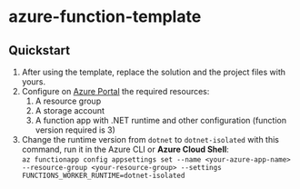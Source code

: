 # azure-function-template
## Quickstart
1. After using the template, replace the solution and the project files with yours.
2. Configure on [Azure Portal](https://portal.azure.com/#home) the required resources:
    1. A resource group
    2. A storage account
    3. A function app with .NET runtime and other configuration (function version required is 3)
3. Change the runtime version from `dotnet` to `dotnet-isolated` with this command, run it in the Azure CLI or **Azure Cloud Shell**:  
   `az functionapp config appsettings set --name <your-azure-app-name> --resource-group <your-resource-group> --settings FUNCTIONS_WORKER_RUNTIME=dotnet-isolated`

